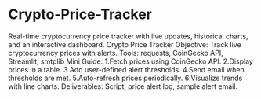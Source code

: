 # Crypto-Price-Tracker
Real-time cryptocurrency price tracker with live updates, historical charts, and an interactive dashboard.
Crypto Price Tracker
 Objective: Track live cryptocurrency prices with alerts.
 Tools: requests, CoinGecko API, Streamlit, smtplib
 Mini Guide:
 1.Fetch prices using CoinGecko API.
 2.Display prices in a table.
 3.Add user-defined alert thresholds.
 4.Send email when thresholds are met.
 5.Auto-refresh prices periodically.
 6.Visualize trends with line charts.
 Deliverables: Script, price alert log, sample alert email.

